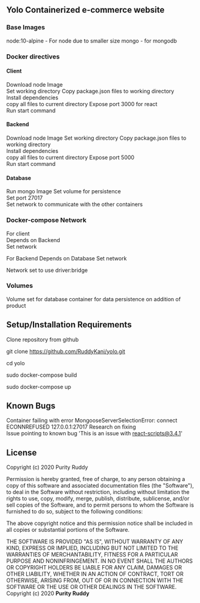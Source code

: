 ## Yolo Containerized e-commerce website

### Base Images
node:10-alpine - For node due to smaller size
mongo - for mongodb


### Docker directives
#### Client
Download node Image  
Set working directory
Copy package.json files to working directory  
Install dependencies  
copy all files to current directory
Expose port 3000 for react  
Run start command


#### Backend
Download node Image
Set working directory
Copy package.json files to working directory  
Install dependencies  
copy all files to current directory
Expose port 5000  
Run start command



#### Database
Run mongo Image
Set volume for persistence  
Set port 27017  
Set network to communicate with the other containers  


### Docker-compose Network
For client  
Depends on Backend  
Set network

For Backend
Depends on Database
Set network

Network set to use driver:bridge  


### Volumes
Volume set for database container for data persistence on addition of product

## Setup/Installation Requirements
Clone repository from github  

git clone https://github.com/RuddyKani/yolo.git

cd yolo

sudo docker-compose build

sudo docker-compose up

## Known Bugs
Container failing with error MongooseServerSelectionError: connect ECONNREFUSED 127.0.0.1:27017 Research on fixing  
Issue pointing to known bug 'This is an issue with react-scripts@3.4.1'



## License
Copyright (c) 2020 Purity Ruddy

Permission is hereby granted, free of charge, to any person obtaining a copy of this software and associated documentation files (the "Software"), to deal in the Software without restriction, including without limitation the rights to use, copy, modify, merge, publish, distribute, sublicense, and/or sell copies of the Software, and to permit persons to whom the Software is furnished to do so, subject to the following conditions:

The above copyright notice and this permission notice shall be included in all copies or substantial portions of the Software.

THE SOFTWARE IS PROVIDED "AS IS", WITHOUT WARRANTY OF ANY KIND, EXPRESS OR IMPLIED, INCLUDING BUT NOT LIMITED TO THE WARRANTIES OF MERCHANTABILITY, FITNESS FOR A PARTICULAR PURPOSE AND NONINFRINGEMENT. IN NO EVENT SHALL THE AUTHORS OR COPYRIGHT HOLDERS BE LIABLE FOR ANY CLAIM, DAMAGES OR OTHER LIABILITY, WHETHER IN AN ACTION OF CONTRACT, TORT OR OTHERWISE, ARISING FROM, OUT OF OR IN CONNECTION WITH THE SOFTWARE OR THE USE OR OTHER DEALINGS IN THE SOFTWARE.
Copyright (c) 2020 **Purity Ruddy**
